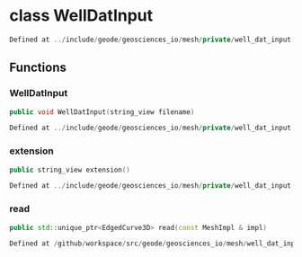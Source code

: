 # class WellDatInput

```cpp
Defined at ../include/geode/geosciences_io/mesh/private/well_dat_input.h#40
```

## Functions

### WellDatInput

```cpp
public void WellDatInput(string_view filename)
```

```cpp
Defined at ../include/geode/geosciences_io/mesh/private/well_dat_input.h#43
```

### extension

```cpp
public string_view extension()
```

```cpp
Defined at ../include/geode/geosciences_io/mesh/private/well_dat_input.h#48
```

### read

```cpp
public std::unique_ptr<EdgedCurve3D> read(const MeshImpl & impl)
```

```cpp
Defined at /github/workspace/src/geode/geosciences_io/mesh/well_dat_input.cpp#32
```




